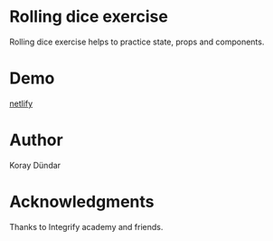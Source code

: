 # Rolling dice exercise

Rolling dice exercise helps to practice state, props and components.

# Demo

[netlify](https://dice-roll-2b6686.netlify.com)

# Author

Koray Dündar

# Acknowledgments

Thanks to Integrify academy and friends.